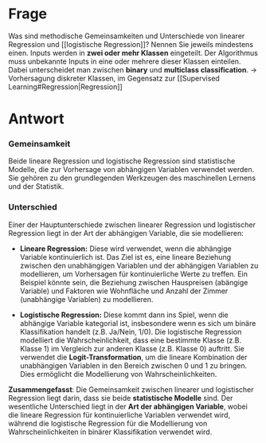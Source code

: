 # Frage
Was sind methodische Gemeinsamkeiten und Unterschiede von linearer Regression und [[logistische Regression]]? Nennen Sie jeweils mindestens einen.
Inputs werden in **zwei oder mehr Klassen** eingeteilt. Der Algorithmus muss unbekannte Inputs in eine oder mehrere dieser Klassen einteilen. Dabei unterscheidet man zwischen **binary** und **multiclass classification**.  -> Vorhersagung diskreter Klassen, im Gegensatz zur [[Supervised Learning#Regression|Regression]]

# Antwort

### Gemeinsamkeit
Beide lineare Regression und logistische Regression sind statistische Modelle, die zur Vorhersage von abhängigen Variablen verwendet werden. Sie gehören zu den grundlegenden Werkzeugen des maschinellen Lernens und der Statistik.

### Unterschied
Einer der Hauptunterschiede zwischen linearer Regression und logistischer Regression liegt in der Art der abhängigen Variable, die sie modellieren:

- **Lineare Regression:** Diese wird verwendet, wenn die abhängige Variable kontinuierlich ist. Das Ziel ist es, eine lineare Beziehung zwischen den unabhängigen Variablen und der abhängigen Variablen zu modellieren, um Vorhersagen für kontinuierliche Werte zu treffen. Ein Beispiel könnte sein, die Beziehung zwischen Hauspreisen (abängige Variable) und Faktoren wie Wohnfläche und Anzahl der Zimmer (unabhängige Variablen) zu modellieren.
    
- **Logistische Regression:** Diese kommt dann ins Spiel, wenn die abhängige Variable kategorial ist, insbesondere wenn es sich um binäre Klassifikation handelt (z.B. Ja/Nein, 1/0). Die logistische Regression modelliert die Wahrscheinlichkeit, dass eine bestimmte Klasse (z.B. Klasse 1) im Vergleich zur anderen Klasse (z.B. Klasse 0) auftritt. Sie verwendet die **Logit-Transformation**, um die lineare Kombination der unabhängigen Variablen in den Bereich zwischen 0 und 1 zu bringen. Dies ermöglicht die Modellierung von Wahrscheinlichkeiten.

**Zusammengefasst**: Die Gemeinsamkeit zwischen linearer und logistischer Regression liegt darin, dass sie beide **statistische Modelle** sind.
Der wesentliche Unterschied liegt in der **Art der abhängigen Variable**, wobei die lineare Regression für kontinuierliche Variablen verwendet wird, während die logistische Regression für die Modellierung von Wahrscheinlichkeiten in binärer Klassifikation verwendet wird.
